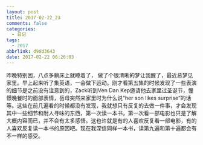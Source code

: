 ```yaml
---
layout: post
title: 2017-02-22_23
comments: false
categories:
  - 日记
tags:
  - 2017
abbrlink: d98d3643
date: 2017-02-22 06:26:03
---
```


  昨晚特别困，八点多躺床上就睡着了， 做了个很清晰的梦让我醒了，最近总梦见家里。早上起来听了集英语，一会做下运动。刚才看第五集的时候发现了一些表演的细节是之前没有注意到的，Zack听到Ven Dan Kep邀请他去家里过圣诞节，憧憬晚餐时的面部表情，岳母突然来家里时为什么说&ldquo;her son likes surprise&rdquo;的话等。这些在前几遍看的时候都没有发现，我就想只有反复的去做一件事，才会发现其中一些细节和耐人寻味的东西，第一次读一本书，第一次看一部电影也只是了解大概内容而已，并不会有太多感悟。这也许就是有的人喜欢反复看一部电影，有的人喜欢反复读一本书的原因吧。现在我深信同样一本书，读第九遍和第十遍都会有不一样的感受。
